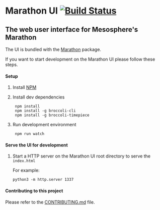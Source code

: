 # Marathon UI [![Build Status](https://travis-ci.org/mesosphere/marathon-ui.png?branch=master)](https://travis-ci.org/mesosphere/marathon-ui)

## The web user interface for Mesosphere's Marathon

The UI is bundled with the [Marathon](https://github.com/mesosphere/marathon) package.

If you want to start development on the Marathon UI please follow these steps.

#### Setup

1. Install [NPM](https://npmjs.org/)

2. Install dev dependencies

        npm install
        npm install -g broccoli-cli
        npm install -g broccoli-timepiece

3. Run development environment

        npm run watch

#### Serve the UI for development

 1. Start a HTTP server on the Marathon UI root directory to serve the ```index.html```

    For example:

        python3 -m http.server 1337

#### Contributing to this project

Please refer to the [CONTRIBUTING.md](https://github.com/mesosphere/marathon-ui/blob/master/CONTRIBUTING.md) file.
